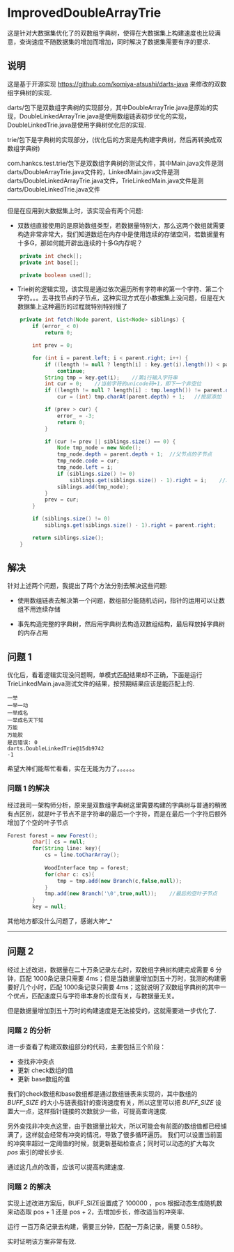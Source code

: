 # ImprovedDoubleArrayTrie
这是针对大数据集优化了的双数组字典树，使得在大数据集上构建速度也比较满意，查询速度不随数据集的增加而增加，同时解决了数据集需要有序的要求.

## 说明

这是基于开源实现 https://github.com/komiya-atsushi/darts-java 来修改的双数组字典树的实现.

darts/包下是双数组字典树的实现部分，其中DoubleArrayTrie.java是原始的实现，DoubleLinkedArrayTrie.java是使用数组链表初步优化的实现，DoubleLinkedTrie.java是使用字典树优化后的实现.

trie/包下是字典树的实现部分，(优化后的方案是先构建字典树，然后再转换成双数组字典树)

com.hankcs.test.trie/包下是双数组字典树的测试文件，其中Main.java文件是测darts/DoubleArrayTrie.java文件的，LinkedMain.java文件是测darts/DoubleLinkedArrayTrie.java文件，TrieLinkedMain.java文件是测darts/DoubleLinkedTrie.java文件

_______________________________________________________________________________________


但是在应用到大数据集上时，该实现会有两个问题:

+ 双数组直接使用的是原始数组类型，若数据量特别大，那么这两个数组就需要构造非常非常大，我们知道数组在内存中是使用连续的存储空间，若数据量有十多G，那如何能开辟出连续的十多G内存呢？
```java
	private int check[];
	private int base[];

	private boolean used[];
```

+ Trie树的逻辑实现，该实现是通过依次遍历所有字符串的第一个字符、第二个字符。。。去寻找节点的子节点，这种实现方式在小数据集上没问题，但是在大数据集上这种遍历的过程就特别特别慢了
```java
	private int fetch(Node parent, List<Node> siblings) {
		if (error_ < 0)
			return 0;

		int prev = 0;

		for (int i = parent.left; i < parent.right; i++) {
			if ((length != null ? length[i] : key.get(i).length()) < parent.depth)
				continue;
			String tmp = key.get(i);	//第i行输入字符串
			int cur = 0;	//当前字符的unicode码+1，即下一个非空位
			if ((length != null ? length[i] : tmp.length()) != parent.depth)
				cur = (int) tmp.charAt(parent.depth) + 1;	//按层添加

			if (prev > cur) {
				error_ = -3;
				return 0;
			}

			if (cur != prev || siblings.size() == 0) {
				Node tmp_node = new Node();
				tmp_node.depth = parent.depth + 1;	//父节点的子节点
				tmp_node.code = cur;
				tmp_node.left = i;
				if (siblings.size() != 0)
					siblings.get(siblings.size() - 1).right = i;	//左兄弟节点的右边界更新为当前节点的左边界
				siblings.add(tmp_node);
			}
			prev = cur;
		}

		if (siblings.size() != 0)
			siblings.get(siblings.size() - 1).right = parent.right;

		return siblings.size();
	}
```

## 解决

针对上述两个问题，我提出了两个方法分别去解决这些问题:

+ 使用数组链表去解决第一个问题，数组部分能随机访问，指针的运用可以让数组不用连续存储

+ 事先构造完整的字典树，然后用字典树去构造双数组结构，最后释放掉字典树的内存占用

## 问题 1

优化后，看着逻辑实现没问题啊，单模式匹配结果却不正确，下面是运行TrieLinkedMain.java测试文件的结果，按预期结果应该是能匹配上的.

```
一举
一举一动
一举成名
一举成名天下知
万能
万能胶
是否错误: 0
darts.DoubleLinkedTrie@15db9742
-1
```

希望大神们能帮忙看看，实在无能为力了。。。。。。

### 问题 1 的解决

经过我司一架构师分析，原来是双数组字典树这里需要构建的字典树与普通的稍微有点区别，就是叶子节点不是字符串的最后一个字符，而是在最后一个字符后额外增加了个空的叶子节点
```java
Forest forest = new Forest();
		char[] cs = null;
		for(String line: key){
			cs = line.toCharArray();
			
			WoodInterface tmp = forest;
			for(char c: cs){
				tmp = tmp.add(new Branch(c,false,null));
			}
			tmp.add(new Branch('\0',true,null));    //最后的空叶子节点
		}
		key = null;
```
其他地方都没什么问题了，感谢大神^_^

________________________________________________________________________

## 问题 2

经过上述改进，数据量在二十万条记录左右时，双数组字典树构建完成需要 6 分钟，匹配 1000条记录只需要 4ms；但是当数据量增加到五十万时，我测的构建需要好几个小时，匹配 1000条记录只需要 4ms；这就说明了双数组字典树的其中一个优点，匹配速度只与字符串本身的长度有关，与数据量无关。

但是数据量增加到五十万时的构建速度是无法接受的，这就需要进一步优化了.

### 问题 2 的分析

进一步查看了构建双数组部分的代码，主要包括三个阶段：

- 查找非冲突点
- 更新 check数组的值
- 更新 base数组的值

我们的check数组和base数组都是通过数组链表来实现的，其中数组的 *BUFF_SIZE* 的大小与链表指针的查询速度有关，所以这里可以把 *BUFF_SIZE* 设置大一点，这样指针链接的次数就少一些，可提高查询速度.

另外查找非冲突点这里，由于数据量比较大，所以可能会有前面的数组值都已经铺满了，这样就会经常有冲突的情况，导致了很多循环遍历。
我们可以设置当前面的冲突率超过一定阈值的时候，就更新基础检查点；同时可以动态的扩大每次 *pos* 索引的增长步长.

通过这几点的改善，应该可以提高构建速度.

### 问题 2 的解决

实现上述改进方案后，BUFF_SIZE设置成了 100000 ，pos 根据动态生成随机数来动态取 pos + 1 还是 pos + 2，去增加步长，修改适当的冲突率.

运行 一百万条记录去构建，需要三分钟，匹配一万条记录，需要 0.58秒。

实时证明该方案非常有效.









